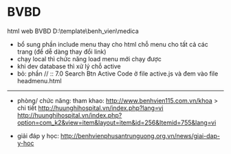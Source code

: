 # BVBD
html web BVBD
D:\template\benh_vien\medica

- bổ sung phần include menu thay cho html chỗ menu cho tất cả các trang (để dễ dàng thay đổi link)
- chạy local thì chức năng load menu mới chạy được
- khi dev database thì xử lý chỗ active
- bỏ: phần // :: 7.0 Search Btn Active Code ở file active.js và đem vào file headmenu.html
-------------------------------

+ phòng/ chức năng: tham khao:
http://www.benhvien115.com.vn/khoa > chi tiết
 http://huunghihospital.vn/index.php?lang=vi
http://huunghihospital.vn/index.php?option=com_k2&view=item&layout=item&id=256&Itemid=755&lang=vi

+ giải đáp y học:
http://benhvienphusantrunguong.org.vn/news/giai-dap-y-hoc